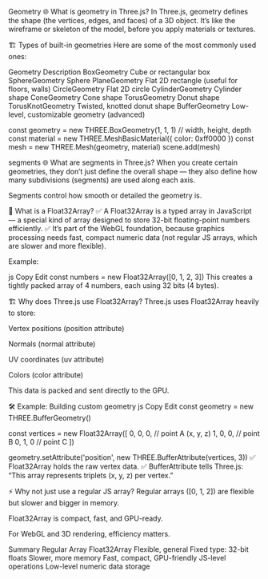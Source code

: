Geometry
🌐 What is geometry in Three.js?
In Three.js, geometry defines the shape (the vertices, edges, and faces) of a 3D object.
It’s like the wireframe or skeleton of the model, before you apply materials or textures.

🏗 Types of built-in geometries
Here are some of the most commonly used ones:

Geometry	Description
BoxGeometry	Cube or rectangular box
SphereGeometry	Sphere
PlaneGeometry	Flat 2D rectangle (useful for floors, walls)
CircleGeometry	Flat 2D circle
CylinderGeometry	Cylinder shape
ConeGeometry	Cone shape
TorusGeometry	Donut shape
TorusKnotGeometry	Twisted, knotted donut shape
BufferGeometry	Low-level, customizable geometry (advanced)


const geometry = new THREE.BoxGeometry(1, 1, 1)  // width, height, depth
const material = new THREE.MeshBasicMaterial({ color: 0xff0000 })
const mesh = new THREE.Mesh(geometry, material)
scene.add(mesh)



segments
🌐 What are segments in Three.js?
When you create certain geometries, they don’t just define the overall shape — they also define how many subdivisions (segments) are used along each axis.

Segments control how smooth or detailed the geometry is.


🌊 What is a Float32Array?
✅ A Float32Array is a typed array in JavaScript — a special kind of array designed to store 32-bit floating-point numbers efficiently.
✅ It’s part of the WebGL foundation, because graphics processing needs fast, compact numeric data (not regular JS arrays, which are slower and more flexible).

Example:

js
Copy
Edit
const numbers = new Float32Array([0, 1, 2, 3])
This creates a tightly packed array of 4 numbers, each using 32 bits (4 bytes).

🏗 Why does Three.js use Float32Array?
Three.js uses Float32Array heavily to store:

Vertex positions (position attribute)

Normals (normal attribute)

UV coordinates (uv attribute)

Colors (color attribute)

This data is packed and sent directly to the GPU.

🛠 Example: Building custom geometry
js
Copy
Edit
const geometry = new THREE.BufferGeometry()

const vertices = new Float32Array([
    0, 0, 0,   // point A (x, y, z)
    1, 0, 0,   // point B
    0, 1, 0    // point C
])

geometry.setAttribute('position', new THREE.BufferAttribute(vertices, 3))
✅ Float32Array holds the raw vertex data.
✅ BufferAttribute tells Three.js: “This array represents triplets (x, y, z) per vertex.”

⚡ Why not just use a regular JS array?
Regular arrays ([0, 1, 2]) are flexible but slower and bigger in memory.

Float32Array is compact, fast, and GPU-ready.

For WebGL and 3D rendering, efficiency matters.

Summary
Regular Array	Float32Array
Flexible, general	Fixed type: 32-bit floats
Slower, more memory	Fast, compact, GPU-friendly
JS-level operations	Low-level numeric data storage
```
